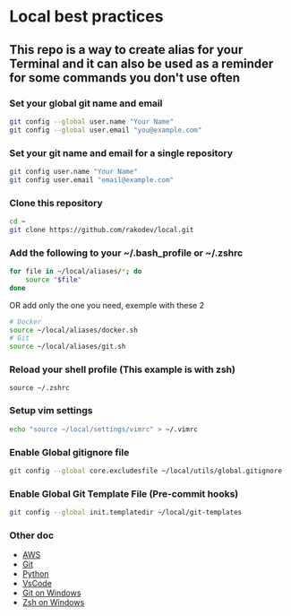 # Local best practices

## This repo is a way to create alias for your Terminal and it can also be used as a reminder for some commands you don't use often

### Set your global git name and email

```bash
git config --global user.name "Your Name"
git config --global user.email "you@example.com"
```

### Set your git name and email for a single repository

```bash
git config user.name "Your Name"
git config user.email "email@example.com"
```

### Clone this repository

```bash
cd ~
git clone https://github.com/rakodev/local.git
```

### Add the following to your ~/.bash_profile or ~/.zshrc

```bash
for file in ~/local/aliases/*; do
    source "$file"
done
```

OR add only the one you need, exemple with these 2

```bash
# Docker
source ~/local/aliases/docker.sh
# Git
source ~/local/aliases/git.sh
```

### Reload your shell profile (This example is with zsh)

```shell
source ~/.zshrc
```

### Setup vim settings

```bash
echo "source ~/local/settings/vimrc" > ~/.vimrc
```

### Enable Global gitignore file

```bash
git config --global core.excludesfile ~/local/utils/global.gitignore
```

### Enable Global Git Template File (Pre-commit hooks)

```bash
git config --global init.templatedir ~/local/git-templates
```

### Other doc

- [AWS](doc/AWS.md)
- [Git](doc/Git.md)
- [Python](doc/Python.md)
- [VsCode](doc/VsCode.md)
- [Git on Windows](doc/Windows-git.md)
- [Zsh on Windows](doc/Windows-zsh.md)
